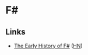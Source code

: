 # F\#

## Links

* [The Early History of F\#](https://dl.acm.org/doi/pdf/10.1145/3386325) \([HN](https://news.ycombinator.com/item?id=23505333)\)

